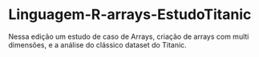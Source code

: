 # Linguagem-R-arrays-EstudoTitanic

Nessa edição um estudo de caso de Arrays, criação de arrays com multi dimensões, e a análise do clássico dataset do Titanic. 
